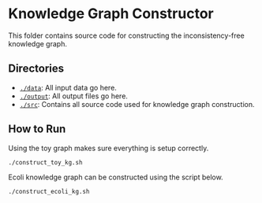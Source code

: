 # Knowledge Graph Constructor
This folder contains source code for constructing the inconsistency-free knowledge graph.

## Directories
* <code>[./data](./data)</code>: All input data go here.
* <code>[./output](./output)</code>: All output files go here.
* <code>[./src](./src)</code>: Contains all source code used for knowledge graph construction.

## How to Run
Using the toy graph makes sure everything is setup correctly.
```
./construct_toy_kg.sh
```

Ecoli knowledge graph can be constructed using the script below.
```
./construct_ecoli_kg.sh
```
